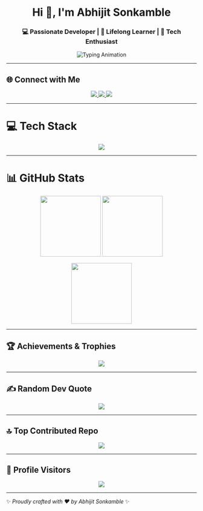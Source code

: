 <!-- Profile Header -->
<h1 align="center">Hi 👋, I'm Abhijit Sonkamble</h1>
<h3 align="center">💻 Passionate Developer | 🚀 Lifelong Learner | 🌟 Tech Enthusiast</h3>

<p align="center">
  <img src="https://readme-typing-svg.herokuapp.com?font=Fira+Code&pause=1000&center=true&vCenter=true&width=500&lines=Welcome+to+my+GitHub+Profile!;C%2B%2B+%7C+Web+Dev+%7C+Open+Source;Always+Learning+New+Things+🚀" alt="Typing Animation" />
</p>

---

## 🌐 Connect with Me
<p align="center">
  <a href="https://instagram.com/@abhi_.1326" target="_blank">
    <img src="https://img.shields.io/badge/Instagram-%23E4405F.svg?&style=for-the-badge&logo=instagram&logoColor=white"/>
  </a>
  <a href="https://linkedin.com/in/Abhijit Sonkamble" target="_blank">
    <img src="https://img.shields.io/badge/LinkedIn-%230077B5.svg?&style=for-the-badge&logo=linkedin&logoColor=white"/>
  </a>
  <a href="mailto:abhijitsonkamble01801@gmail.com" target="_blank">
    <img src="https://img.shields.io/badge/Email-D14836?style=for-the-badge&logo=gmail&logoColor=white"/>
  </a>
</p>

---

# 💻 Tech Stack
<p align="center">
  <img src="https://skillicons.dev/icons?i=cpp,html,css,js,ts,bootstrap" />
</p>

---

# 📊 GitHub Stats
<p align="center">
  <img src="https://github-readme-stats.vercel.app/api?username=Abhijit1326&theme=radical&show_icons=true&hide_border=true" height="160px"/>
  <img src="https://github-readme-streak-stats.herokuapp.com?user=Abhijit1326&theme=radical&hide_border=true" height="160px"/>
</p>

<p align="center">
  <img src="https://github-readme-stats.vercel.app/api/top-langs/?username=Abhijit1326&layout=compact&theme=radical&hide_border=true" height="160px"/>
</p>

---

## 🏆 Achievements & Trophies
<p align="center">
  <img src="https://github-profile-trophy.vercel.app/?username=Abhijit1326&theme=onedark&row=1&no-bg=true&margin-w=10" />
</p>

---

## ✍️ Random Dev Quote
<p align="center">
  <img src="https://quotes-github-readme.vercel.app/api?type=vertical&theme=dark"/>
</p>

---

## 🔝 Top Contributed Repo
<p align="center">
  <img src="https://github-contributor-stats.vercel.app/api?username=Abhijit1326&limit=5&theme=radical&combine_all_yearly_contributions=true"/>
</p>

---

## 👀 Profile Visitors
<p align="center">
  <img src="https://visitcount.itsvg.in/api?id=Abhijit1326&icon=6&color=12" />
</p>

---

✨ _Proudly crafted with ❤️ by Abhijit Sonkamble_ ✨
